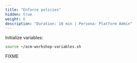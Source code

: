 ```yaml
---
title: "Enforce policies"
hidden: true
weight: 6
description: "Duration: 10 min | Persona: Platform Admin"
---
```

Initialize variables:
```Bash
source ~/acm-workshop-variables.sh
```

FIXME